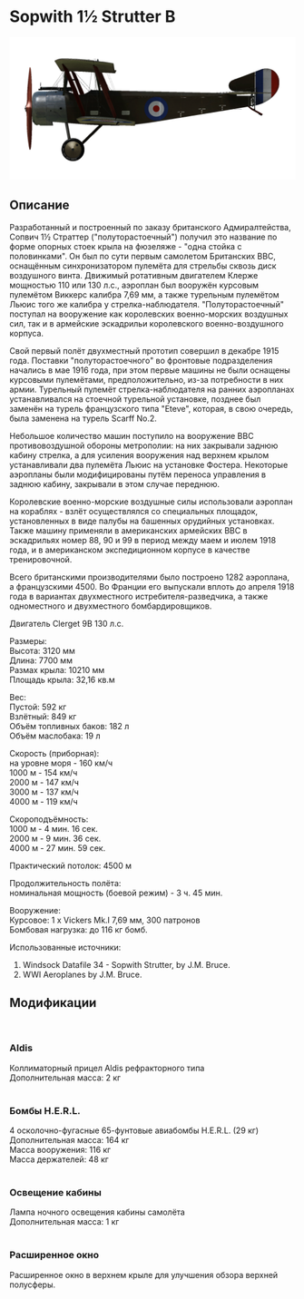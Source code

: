 # Sopwith 1½ Strutter B  
  
![sopstrutterb](../images/sopstrutterb.png)  
  
## Описание  
  
Разработанный и построенный по заказу британского Адмиралтейства, Сопвич 1½ Страттер ("полуторастоечный") получил это название по форме опорных стоек крыла на фюзеляже - "одна стойка с половинками". Он был по сути первым самолетом Британских ВВС, оснащённым синхронизатором пулемёта для стрельбы сквозь диск воздушного винта. Движимый ротативным двигателем Клерже мощностью 110 или 130 л.с., аэроплан был вооружён курсовым пулемётом Виккерс калибра 7,69 мм, а также турельным пулемётом Льюис того же калибра у стрелка-наблюдателя. "Полуторастоечный" поступал на вооружение как королевских военно-морских воздушных сил, так и в армейские эскадрильи королевского военно-воздушного корпуса.  
  
Свой первый полёт двухместный прототип совершил в декабре 1915 года. Поставки "полуторастоечного" во фронтовые подразделения начались в мае 1916 года, при этом первые машины не были оснащены курсовыми пулемётами, предположительно, из-за потребности в них армии. Турельный пулемёт стрелка-наблюдателя на ранних аэропланах устанавливался на стоечной турельной установке, позднее был заменён на турель французского типа "Eteve", которая, в свою очередь, была заменена на турель Scarff No.2.  
  
Небольшое количество машин поступило на вооружение ВВС противовоздушной обороны метрополии: на них закрывали заднюю кабину стрелка, а для усиления вооружения над верхнем крылом устанавливали два пулемёта Льюис на установке Фостера. Некоторые аэропланы были модифицированы путём переноса управления в заднюю кабину, закрывали в этом случае переднюю.  
  
Королевские военно-морские воздушные силы использовали аэроплан на кораблях - взлёт осуществлялся со специальных площадок, установленных в виде палубы на башенных орудийных установках. Также машину применяли в американских армейских ВВС в эскадрильях номер 88, 90 и 99 в период между маем и июлем 1918 года, и в американском экспедиционном корпусе в качестве тренировочной.  
  
Всего британскими производителями было построено 1282 аэроплана, а французскими 4500. Во Франции его выпускали вплоть до апреля 1918 года в вариантах двухместного истребителя-разведчика, а также одноместного и двухместного бомбардировщиков.  
  
  
Двигатель Clerget 9B 130 л.с.  
  
Размеры:  
Высота: 3120 мм  
Длина: 7700 мм  
Размах крыла: 10210 мм  
Площадь крыла: 32,16 кв.м  
  
Вес:  
Пустой: 592 кг  
Взлётный: 849 кг  
Объём топливных баков: 182 л  
Объём маслобакa: 19 л  
  
Скорость (приборная):  
на уровне моря - 160 км/ч  
1000 м - 154 км/ч  
2000 м - 147 км/ч  
3000 м - 137 км/ч  
4000 м - 119 км/ч  
  
Скороподъёмность:  
1000 м -  4 мин. 16 сек.  
2000 м -  9 мин. 36 сек.  
4000 м - 27 мин. 59 сек.  
  
Практический потолок: 4500 м  
  
Продолжительность полёта:  
номинальная мощность (боевой режим) - 3 ч. 45 мин.  
  
Вооружение:  
Курсовое: 1 х Vickers Mk.I 7,69 мм, 300 патронов  
Бомбовая нагрузка: до 116 кг бомб.  
  
Использованные источники:  
1) Windsock Datafile 34 - Sopwith Strutter, by J.M. Bruce.  
2) WWI Aeroplanes by J.M. Bruce.  
  
## Модификации  
  ﻿
  
### Aldis  
  
Коллиматорный прицел Aldis рефракторного типа  
Дополнительная масса: 2 кг  
  ﻿
  
### Бомбы H.E.R.L.  
  
 4 осколочно-фугасные 65-фунтовые авиабомбы H.E.R.L. (29 кг)  
Дополнительная масса: 164 кг  
Масса вооружения: 116 кг  
Масса держателей: 48 кг  
  ﻿
  
### Освещение кабины  
  
Лампа ночного освещения кабины самолёта  
Дополнительная масса: 1 кг  
  ﻿
  
### Расширенное окно  
  
Расширенное окно в верхнем крыле для улучшения обзора верхней полусферы.  
